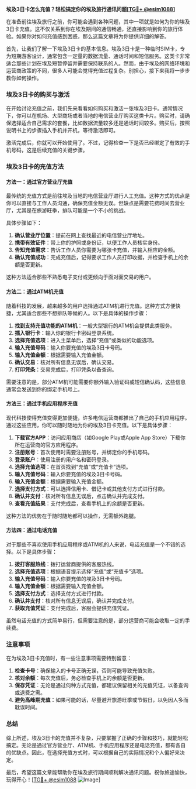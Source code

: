 **埃及3日卡怎么充值？轻松搞定你的埃及旅行通讯问题[[TG💪+ @esim1088](https://t.me/s/esim1088)]**

在准备前往埃及旅行之前，你可能会遇到各种问题，其中一项就是如何为你的埃及3日卡充值。这不仅关系到你在埃及期间的通信畅通，还直接影响到你的旅行体验。如果你对如何充值感到困惑，那么这篇文章将为你提供详细的解答。

首先，让我们了解一下埃及3日卡的基本信息。埃及3日卡是一种临时SIM卡，专为短期游客设计，通常包含一定量的数据流量、通话时间和短信服务。这类卡非常适合那些计划在埃及短暂停留并需要保持联系的人。然而，由于埃及的网络环境和运营商政策的不同，很多人可能会觉得充值过程复杂。别担心，接下来我将一步步教你如何操作。

### 埃及3日卡的购买与激活

在开始讨论充值之前，我们先来看看如何购买和激活一张埃及3日卡。通常情况下，你可以在机场、大型商场或者当地的电信营业厅购买这类卡片。购买时，请确保选择适合自己需求的套餐，比如数据流量较多还是通话时间较多。购买后，按照说明书上的步骤插入手机并开机，等待激活即可。

激活完成后，你就可以开始使用了。不过，记得检查一下是否已经绑定了有效的手机号码，这是后续充值的关键步骤。

### 埃及3日卡的充值方法

#### 方法一：通过官方营业厅充值

最传统的充值方式是前往埃及当地的电信营业厅进行人工充值。这种方式的优点是你可以直接与工作人员沟通，确保充值金额无误。但缺点是需要花费时间去营业厅，尤其是在旅游旺季，排队可能是一个不小的挑战。

具体步骤如下：
1. **确认营业厅位置**：提前在网上查找最近的电信营业厅地址。
2. **携带有效证件**：带上你的护照或身份证，以便工作人员核实身份。
3. **告知充值需求**：告诉工作人员你需要为哪张卡充值，并输入相应的金额。
4. **确认充值成功**：完成充值后，记得要求工作人员打印收据，并检查手机上的余额是否更新。

这种方法适合那些不熟悉电子支付或更倾向于面对面交易的用户。

#### 方法二：通过ATM机充值

随着科技的发展，越来越多的用户选择通过ATM机进行充值。这种方式方便快捷，尤其适合那些不想排队等候的人。以下是具体的操作步骤：

1. **找到支持充值功能的ATM机**：一般大型银行的ATM机会提供此类服务。
2. **插入银行卡**：输入你的银行卡密码登录系统。
3. **选择充值选项**：进入主菜单后，选择“充值”或类似的功能选项。
4. **输入充值号码**：输入你要充值的埃及3日卡号码。
5. **输入充值金额**：根据需要输入充值金额。
6. **确认交易**：核对所有信息无误后，确认交易。
7. **打印凭条**：交易完成后，打印凭条以备查询。

需要注意的是，部分ATM机可能需要你额外输入验证码或短信确认码，这些信息通常会发送到你的绑定手机号上。

#### 方法三：通过手机应用程序充值

现代科技使得充值变得更加便捷，许多电信运营商都推出了自己的手机应用程序。通过这些应用，你可以随时随地为你的埃及3日卡充值。以下是具体步骤：

1. **下载官方APP**：访问应用商店（如Google Play或Apple App Store）下载你所在运营商的官方应用程序。
2. **注册账号**：首次使用时需要注册账号，并绑定你的手机号码。
3. **登录账户**：使用注册的用户名和密码登录。
4. **选择充值选项**：在首页找到“充值”或“充值卡”选项。
5. **输入充值号码**：输入你要充值的埃及3日卡号码。
6. **输入充值金额**：根据需要输入充值金额。
7. **选择支付方式**：可以选择信用卡、借记卡或其他支付方式进行付款。
8. **确认并支付**：核对所有信息无误后，点击确认并完成支付。
9. **查看充值结果**：支付完成后，查看手机上的余额是否更新。

这种方法的优势在于随时随地都可以操作，无需额外跑腿。

#### 方法四：通过电话充值

对于那些不喜欢使用手机应用程序或ATM机的人来说，电话充值是一个不错的选择。以下是具体步骤：

1. **拨打客服热线**：拨打运营商提供的客服热线。
2. **选择充值选项**：根据语音提示选择“充值”或“充值卡”选项。
3. **输入充值号码**：输入你要充值的埃及3日卡号码。
4. **输入充值金额**：根据需要输入充值金额。
5. **选择支付方式**：选择支付方式进行付款。
6. **确认并支付**：核对所有信息无误后，确认并完成支付。
7. **获取充值凭证**：支付完成后，客服会提供充值凭证。

虽然电话充值的方式简单易行，但需要注意的是，部分运营商可能会收取一定的手续费。

### 注意事项

在为埃及3日卡充值时，有一些注意事项需要特别留意：

1. **检查卡号**：确保输入的卡号正确无误，否则可能导致充值失败。
2. **核对余额**：每次充值后，务必检查手机上的余额是否更新。
3. **保存凭证**：无论是通过何种方式充值，都建议保留相关的充值凭证，以备查询或退费之需。
4. **避免高峰期充值**：如果可能的话，尽量避开旅游旺季或节假日，以免因人多而耽误时间。

### 总结

综上所述，埃及3日卡的充值并不复杂，只要掌握了正确的步骤和技巧，就能轻松搞定。无论是通过官方营业厅、ATM机、手机应用程序还是电话充值，都有各自的优缺点。因此，在选择充值方式时，可以根据自己的实际情况和个人偏好来决定。

最后，希望这篇文章能帮助你在埃及旅行期间顺利解决通讯问题。祝你旅途愉快，玩得开心！[[TG💪+ @esim1088](https://t.me/s/esim1088) ![Image](https://i.postimg.cc/4NQfJmqS/Snipaste-2025-05-13-00-14-12.png)]